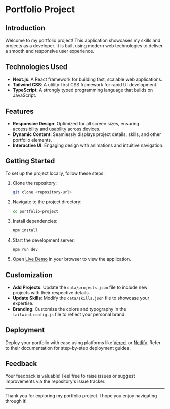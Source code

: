 # Portfolio Project

## Introduction

Welcome to my portfolio project! This application showcases my skills and projects as a developer. It is built using modern web technologies to deliver a smooth and responsive user experience.

## Technologies Used

- **Next.js**: A React framework for building fast, scalable web applications.
- **Tailwind CSS**: A utility-first CSS framework for rapid UI development.
- **TypeScript**: A strongly typed programming language that builds on JavaScript.

## Features

- **Responsive Design**: Optimized for all screen sizes, ensuring accessibility and usability across devices.
- **Dynamic Content**: Seamlessly displays project details, skills, and other portfolio elements.
- **Interactive UI**: Engaging design with animations and intuitive navigation.

## Getting Started

To set up the project locally, follow these steps:

1. Clone the repository:
   ```bash
   git clone <repository-url>
   ```

2. Navigate to the project directory:
   ```bash
   cd portfolio-project
   ```

3. Install dependencies:
   ```bash
   npm install
   ```

4. Start the development server:
   ```bash
   npm run dev
   ```

5. Open [Live Demo](https://portfolio-blue-mu-82.vercel.app/) in your browser to view the application.

## Customization

- **Add Projects**: Update the `data/projects.json` file to include new projects with their respective details.
- **Update Skills**: Modify the `data/skills.json` file to showcase your expertise.
- **Branding**: Customize the colors and typography in the `tailwind.config.js` file to reflect your personal brand.

## Deployment

Deploy your portfolio with ease using platforms like [Vercel](https://vercel.com/) or [Netlify](https://www.netlify.com/). Refer to their documentation for step-by-step deployment guides.

## Feedback

Your feedback is valuable! Feel free to raise issues or suggest improvements via the repository's issue tracker.

---

Thank you for exploring my portfolio project. I hope you enjoy navigating through it!

